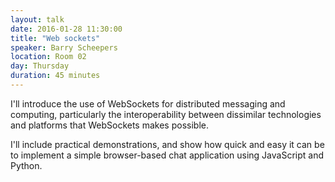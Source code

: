 ```yaml
---
layout: talk
date: 2016-01-28 11:30:00
title: "Web sockets"
speaker: Barry Scheepers
location: Room 02
day: Thursday
duration: 45 minutes
---
```


I'll introduce the use of WebSockets for distributed messaging and
computing, particularly the interoperability between dissimilar technologies and
platforms that WebSockets makes possible.

I'll include practical demonstrations, and show how quick and easy it can be to implement a simple
browser-based chat application using JavaScript and Python.
